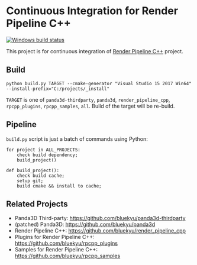 # Continuous Integration for Render Pipeline C++

[![Windows build status](https://ci.appveyor.com/api/projects/status/efs56usknquscufm/branch/master?svg=true)](https://ci.appveyor.com/project/bluekyu/render-pipeline-cpp-ci/branch/master)

This project is for continuous integration of
[Render Pipeline C++](https://github.com/bluekyu/render_pipeline_cpp) project.


## Build
```
python build.py TARGET --cmake-generator "Visual Studio 15 2017 Win64" --install-prefix="C:/projects/_install"
```
`TARGET` is one of `panda3d-thirdparty`, `panda3d`, `render_pipeline_cpp`, `rpcpp_plugins`, `rpcpp_samples`, `all`.
Build of the target will be re-build.


## Pipeline
`build.py` script is just a batch of commands using Python:
```
for project in ALL_PROJECTS:
    check build dependency;
    build_project()

def build_project():
    check build cache;
    setup git;
    build cmake && install to cache;
```


## Related Projects
- Panda3D Third-party: https://github.com/bluekyu/panda3d-thirdparty
- (patched) Panda3D: https://github.com/bluekyu/panda3d
- Render Pipeline C++: https://github.com/bluekyu/render_pipeline_cpp
- Plugins for Render Pipeline C++: https://github.com/bluekyu/rpcpp_plugins
- Samples for Render Pipeline C++: https://github.com/bluekyu/rpcpp_samples
